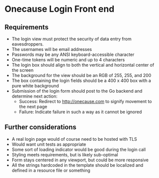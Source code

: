 # Onecause Login Front end

## Requirements

- The login view must protect the security of data entry from eavesdroppers.
- The usernames will be email addresses
- Passwords may be any ANSI keyboard-accessible character
- One-time tokens will be numeric and up to 4 characters
- The login box should align to both the vertical and horizontal center of the screen
- The background for the view should be an RGB of 255, 255, and 200
- The box containing the login fields should be a 400 x 400 box with a pure white
background
- Submission of the login form should post to the Go backend and determine next
action:
  - Success: Redirect to http://onecause.com to signify movement to the next
page
  - Failure: Indicate failure in such a way as it cannot be ignored

## Further considerations

- A real login page would of course need to be hosted with TLS
- Would want unit tests as appropriate
- Some sort of loading indicator would be good during the login call
- Styling meets requirements, but is likely sub-optimal
- Form stays centered in any viewport, but could be more responsive
- All the strings hardcoded in the template should be localized and defined in a resource file or something